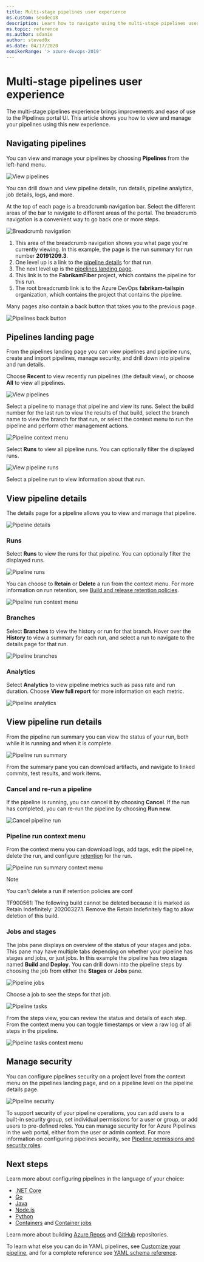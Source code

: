 ```yaml
---
title: Multi-stage pipelines user experience
ms.custom: seodec18
description: Learn how to navigate using the multi-stage pipelines user interface
ms.topic: reference
ms.author: sdanie
author: steved0x
ms.date: 04/17/2020
monikerRange: '> azure-devops-2019'
---
```


# Multi-stage pipelines user experience

The multi-stage pipelines experience brings improvements and ease of use to the Pipelines portal UI. This article shows you how to view and manage your pipelines using this new experience.

## Navigating pipelines

You can view and manage your pipelines by choosing **Pipelines** from the left-hand menu.

![View pipelines](media/pipelines-overview.png)

You can drill down and view pipeline details, run details, pipeline analytics, job details, logs, and more.

At the top of each page is a breadcrumb navigation bar. Select the different areas of the bar to navigate to different areas of the portal. The breadcrumb navigation is a convenient way to go back one or more steps. 

![Breadcrumb navigation](media/breadcrumb-navigation.png)

1. This area of the breadcrumb navigation shows you what page you're currently viewing. In this example, the page is the run summary for run number **20191209.3**.
2. One level up is a link to the [pipeline details](#view-pipeline-details) for that run.
3. The next level up is the [pipelines landing page](#pipelines-landing-page).
4. This link is to the **FabrikamFiber** project, which contains the pipeline for this run.
5. The root breadcrumb link is to the Azure DevOps **fabrikam-tailspin** organization, which contains the project that contains the pipeline.

Many pages also contain a back button that takes you to the previous page.

![Pipelines back button](media/pipelines-back-button.png)

## Pipelines landing page

From the pipelines landing page you can view pipelines and pipeline runs, create and import pipelines, manage security, and drill down into pipeline and run details.

Choose **Recent** to view recently run pipelines (the default view), or choose **All** to view all pipelines.

![View pipelines](media/view-pipelines.png)

Select a pipeline to manage that pipeline and view its runs. Select the build number for the last run to view the results of that build, select the branch name to view the branch for that run, or select the context menu to run the pipeline and perform other management actions.

![Pipeline context menu](media/pipelines-overview-pipeline-context-menu.png)

Select **Runs** to view all pipeline runs. You can optionally filter the displayed runs.

![View pipeline runs](media/all-pipeline-runs.png)

Select a pipeline run to view information about that run.

## View pipeline details

The details page for a pipeline allows you to view and manage that pipeline.

![Pipeline details](media/pipeline-overview.png)

### Runs

Select **Runs** to view the runs for that pipeline. You can optionally filter the displayed runs.

![Pipeline runs](media/pipeline-runs.png)

You can choose to **Retain** or **Delete** a run from the context menu. For more information on run retention, see [Build and release retention policies](../policies/retention.md).

![Pipeline run context menu](media/pipeline-run-context-menu.png)

### Branches

Select **Branches** to view the history or run for that branch. Hover over the **History** to view a summary for each run, and select a run to navigate to the details page for that run.

![Pipeline branches](media/pipeline-branches.png)

### Analytics

Select **Analytics** to view pipeline metrics such as pass rate and run duration. Choose **View full report** for more information on each metric.

![Pipeline analytics](media/pipeline-analytics.png)

## View pipeline run details

From the pipeline run summary you can view the status of your run, both while it is running and when it is complete.

![Pipeline run summary](media/pipeline-run-summary.png)

From the summary pane you can download artifacts, and navigate to linked commits, test results, and work items.

### Cancel and re-run a pipeline

If the pipeline is running, you can cancel it by choosing **Cancel**. If the run has completed, you can re-run the pipeline by choosing **Run new**.

![Cancel pipeline run](media/cancel-pipeline-run.png)

<a name="download-logs"></a>
### Pipeline run context menu

From the context menu you can download logs, add tags, edit the pipeline, delete the run, and configure [retention](../policies/retention.md) for the run.

![Pipeline run summary context menu](media/pipeline-run-summary-context-menu.png)

> [!NOTE]
> You can't delete a run if retention policies are conf


TF900561: The following build cannot be deleted because it is marked as Retain Indefinitely: 20200327.1. Remove the Retain Indefinitely flag to allow deletion of this build.

### Jobs and stages

The jobs pane displays on overview of the status of your stages and jobs. This pane may have multiple tabs depending on whether your pipeline has stages and jobs, or just jobs. In this example the pipeline has two stages named **Build** and **Deploy**. You can drill down into the pipeline steps by choosing the job from either the **Stages** or **Jobs** pane.

![Pipeline jobs](media/pipeline-jobs-pane.png)

Choose a job to see the steps for that job.

![Pipeline tasks](media/pipeline-steps-list.png)

From the steps view, you can review the status and details of each step. From the context menu you can toggle timestamps or view a raw log of all steps in the pipeline.

![Pipeline tasks context menu](media/pipeline-steps-context-menu.png)

## Manage security

You can configure pipelines security on a project level from the context menu on the pipelines landing page, and on a pipeline level on the pipeline details page.

![Pipeline security](media/pipelines-context-menu.png)

To support security of your pipeline operations, you can add users to a built-in security group, set individual permissions for a user or group, or add users to pre-defined roles. You can manage security for for Azure Pipelines in the web portal, either from the user or admin context. For more information on configuring pipelines security, see [Pipeline permissions and security roles](../policies/permissions.md).

## Next steps

Learn more about configuring pipelines in the language of your choice:

* [.NET Core](../ecosystems/dotnet-core.md)
* [Go](../ecosystems/go.md)
* [Java](../ecosystems/java.md)
* [Node.js](../ecosystems/javascript.md)
* [Python](../ecosystems/python.md)
* [Containers](../ecosystems/containers/build-image.md) and [Container jobs](../process/container-phases.md)

Learn more about building [Azure Repos](../repos/azure-repos-git.md) and [GitHub](../repos/github.md) repositories.

To learn what else you can do in YAML pipelines, see [Customize your pipeline](../customize-pipeline.md), and for a complete reference see [YAML schema reference](../yaml-schema.md).





